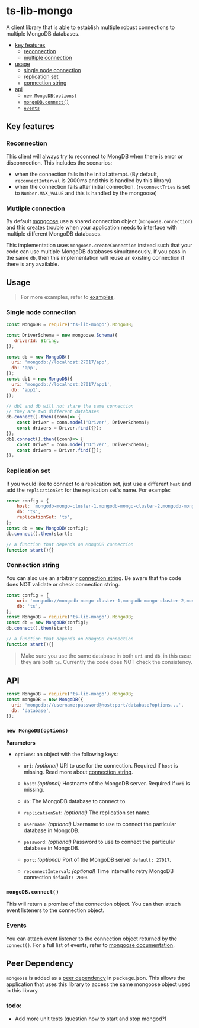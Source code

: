 # ts-lib-mongo

A client library that is able to establish multiple robust connections to multiple MongoDB databases. 

* [key features](#key-features)
  * [reconnection](#reconnection)
  * [multiple connection](#multiple-connection)
* [usage](#usage)
  * [single node connection](#single-node-connection)
  * [replication set](#replication-set)
  * [connection string](#connection-string)
* [api](#api)
  * [ `new MongoDB(options)` ](#new-mongodboptions)
  * [ `mongoDB.connect()` ](#mongodb-connect)
  * [ `events` ](#events)

## Key features

### Reconnection 
This client will always try to reconnect to MongDB when there is error or disconnection. 
This includes the scenarios:
* when the connection fails in the initial attempt. 
(By default, `reconnectInterval` is 2000ms and this is handled by this library) 
* when the connection fails after initial connection. 
(`reconnectTries` is set to `Number.MAX_VALUE` and this is handled by the mongoose)

### Mutliple connection
By default [mongoose](http://mongoosejs.com/) use a shared connection object (`mongoose.connection`) and this 
creates trouble when your application needs to interface with multiple different MongoDB databases. 

This implementation uses `mongoose.createConnection` instead such that your code can use multiple MongoDB databases 
simultaneously. If you pass in the same `db`, then this implementation will reuse an existing connection if there is 
any available. 

## Usage 

> For more examples, refer to [examples](examples/connect.js).

### Single node connection
```javascript
const MongoDB = require('ts-lib-mongo').MongoDB;

const DriverSchema = new mongoose.Schema({
   driverId: String,
});

const db = new MongoDB({
  uri: 'mongodb://localhost:27017/app',
  db: 'app',
});
const db1 = new MongoDB({
  uri: 'mongodb://localhost:27017/app1',
  db: 'app1',
});

// db1 and db will not share the same connection
// they are two different databases
db.connect().then((conn)=> {
    const Driver = conn.model('Driver', DriverSchema);
    const drivers = Driver.find({});
});
db1.connect().then((conn)=> {
    const Driver = conn.model('Driver', DriverSchema);
    const drivers = Driver.find({});
});

```

### Replication set
If you would like to connect to a replication set, just use a different `host` and 
add the `replicationSet` for the replication set's name. For example:
```javascript
const config = {
    host: 'mongodb-mongo-cluster-1,mongodb-mongo-cluster-2,mongodb-mongo-cluster-3',
    db: 'ts',
    replicationSet: 'ts',
};
const db = new MongoDB(config);
db.connect().then(start);

// a function that depends on MongoDB connection
function start(){}
```

### Connection string 
You can also use an arbitrary [connection string](https://docs.mongodb.com/manual/reference/connection-string/).
Be aware that the code does NOT validate or check connection string.

```javascript
const config = {
    uri: 'mongodb://mongodb-mongo-cluster-1,mongodb-mongo-cluster-2,mongodb-mongo-cluster-3:27017/ts?replicaSet=ts&connectTimeoutMS=300000',
    db: 'ts',
};
const MongoDB = require('ts-lib-mongo').MongoDB;
const db = new MongoDB(config);
db.connect().then(start);

// a function that depends on MongoDB connection
function start(){}
```
> Make sure you use the same database in both `uri` and `db`, in this case they are both `ts`. 
Currently the code does NOT check the consistency. 


## API

```js
const MongoDB = require('ts-lib-mongo').MongoDB;
const mongoDB = new MongoDB({
  uri: 'mongodb://username:password@host:port/database?options...',
  db: 'database',
});
```

### `new MongoDB(options)`
__Parameters__

* `options`: an object with the following keys:

  + `uri`: _(optional)_ URI to use for the connection. Required if `host` is missing. Read more about 
  [connection string](https://docs.mongodb.com/manual/reference/connection-string/).

  + `host`: _(optional)_ Hostname of the MongoDB server. Required if `uri` is missing.
  
  + `db`: The MongoDB database to connect to.
  
  + `replicationSet`: _(optional)_ The replication set name.
  
  + `username`: _(optional)_ Username to use to connect the particular database in MongoDB.

  + `password`: _(optional)_ Password to use to connect the particular database in MongoDB.

  + `port`: _(optional)_ Port of the MongoDB server `default: 27017`.
  
  + `reconnectInterval`: _(optional)_ Time interval to retry MongoDB connection `default: 2000`.

### `mongoDB.connect()`
This will return a promise of the connection object. You can then attach event listeners 
to the connection object. 

### Events
You can attach event listener to the connection object returned by the `connect()`. 
For a full list of events, refer to [mongoose documentation](http://mongoosejs.com/docs/api.html#connection_Connection). 


## Peer Dependency
`mongoose` is added as a [peer dependency](https://nodejs.org/en/blog/npm/peer-dependencies/) in package.json. 
This allows the application that uses this library to access the same mongoose object used in this library. 

### todo: 
* Add more unit tests (question how to start and stop mongod?)
